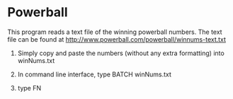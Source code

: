Powerball
=========
This program reads a text file of the winning powerball numbers.
The text file can be found at http://www.powerball.com/powerball/winnums-text.txt


1. Simply copy and paste the numbers (without any extra formatting) into winNums.txt

2. In command line interface, type BATCH winNums.txt

3. type FN

